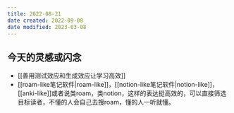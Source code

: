 ```yaml
---
title: 2022-08-21
date created: 2022-09-08
date modified: 2023-03-08
---
```


## 今天的灵感或闪念

- [[善用测试效应和生成效应让学习高效]]
- [[roam-like笔记软件|roam-like]]，[[notion-like笔记软件|notion-like]]，[[anki-like]]或者说类roam，类notion，这样的表达挺高效的，可以直接筛选目标读者，不懂的人会自己去搜roam，懂的人一听就懂。
